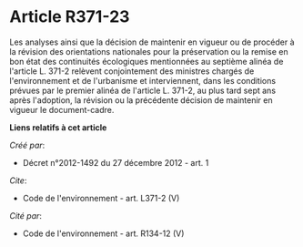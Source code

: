 # Article R371-23

Les analyses ainsi que la décision de maintenir en vigueur ou de procéder à la révision des orientations nationales pour la
préservation ou la remise en bon état des continuités écologiques mentionnées au septième alinéa de l'article L. 371-2
relèvent conjointement des ministres chargés de l'environnement et de l'urbanisme et interviennent, dans les conditions
prévues par le premier alinéa de l'article L. 371-2, au plus tard sept ans après l'adoption, la révision ou la précédente
décision de maintenir en vigueur le document-cadre.

**Liens relatifs à cet article**

_Créé par_:

  - Décret n°2012-1492 du 27 décembre 2012 - art. 1

_Cite_:

  - Code de l'environnement - art. L371-2 (V)

_Cité par_:

  - Code de l'environnement - art. R134-12 (V)
